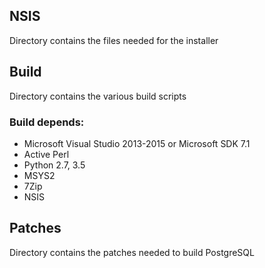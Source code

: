 ## NSIS

Directory contains the files needed for the installer

## Build

Directory contains the various build scripts

### Build depends:

* Microsoft Visual Studio 2013-2015 or Microsoft SDK 7.1
* Active Perl
* Python 2.7, 3.5
* MSYS2
* 7Zip
* NSIS

## Patches

Directory contains the patches needed to build PostgreSQL
